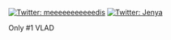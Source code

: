 [![Twitter: meeeeeeeeeeedis](https://img.shields.io/twitter/follow/meeeeeeeeeeedis?style=social)](https://x.com/meeeeeeeeeeedis)
[![Twitter: Jenya](https://img.shields.io/twitter/follow/Jenya?style=social)](https://x.com/Jenya)

Only #1 VLAD
